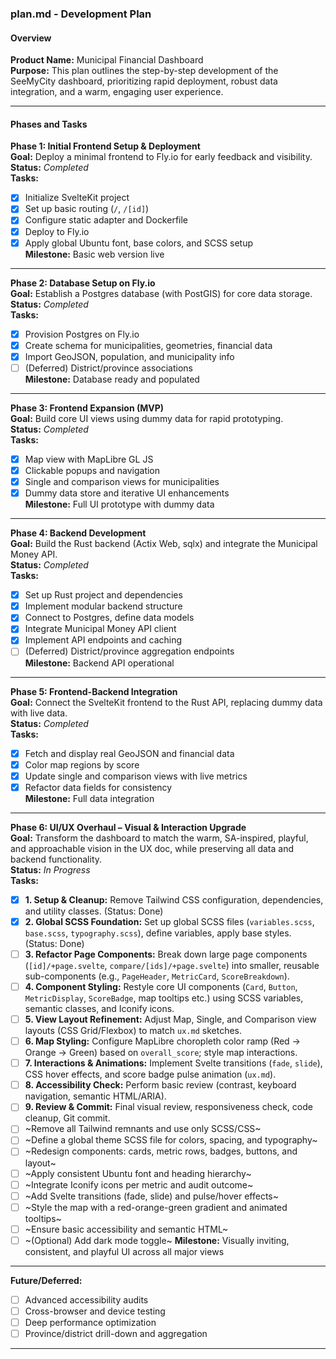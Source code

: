 ### plan.md - Development Plan

#### Overview
**Product Name:** Municipal Financial Dashboard  
**Purpose:** This plan outlines the step-by-step development of the SeeMyCity dashboard, prioritizing rapid deployment, robust data integration, and a warm, engaging user experience.

---

#### Phases and Tasks

**Phase 1: Initial Frontend Setup & Deployment**  
**Goal:** Deploy a minimal frontend to Fly.io for early feedback and visibility.  
**Status:** _Completed_  
**Tasks:**  
- [x] Initialize SvelteKit project  
- [x] Set up basic routing (`/`, `/[id]`)  
- [x] Configure static adapter and Dockerfile  
- [x] Deploy to Fly.io  
- [x] Apply global Ubuntu font, base colors, and SCSS setup  
**Milestone:** Basic web version live

---

**Phase 2: Database Setup on Fly.io**  
**Goal:** Establish a Postgres database (with PostGIS) for core data storage.  
**Status:** _Completed_  
**Tasks:**  
- [x] Provision Postgres on Fly.io  
- [x] Create schema for municipalities, geometries, financial data  
- [x] Import GeoJSON, population, and municipality info  
- [ ] (Deferred) District/province associations  
**Milestone:** Database ready and populated

---

**Phase 3: Frontend Expansion (MVP)**  
**Goal:** Build core UI views using dummy data for rapid prototyping.  
**Status:** _Completed_  
**Tasks:**  
- [x] Map view with MapLibre GL JS  
- [x] Clickable popups and navigation  
- [x] Single and comparison views for municipalities  
- [x] Dummy data store and iterative UI enhancements  
**Milestone:** Full UI prototype with dummy data

---

**Phase 4: Backend Development**  
**Goal:** Build the Rust backend (Actix Web, sqlx) and integrate the Municipal Money API.  
**Status:** _Completed_  
**Tasks:**  
- [x] Set up Rust project and dependencies  
- [x] Implement modular backend structure  
- [x] Connect to Postgres, define data models  
- [x] Integrate Municipal Money API client  
- [x] Implement API endpoints and caching  
- [ ] (Deferred) District/province aggregation endpoints  
**Milestone:** Backend API operational

---

**Phase 5: Frontend-Backend Integration**  
**Goal:** Connect the SvelteKit frontend to the Rust API, replacing dummy data with live data.  
**Status:** _Completed_  
**Tasks:**  
- [x] Fetch and display real GeoJSON and financial data  
- [x] Color map regions by score  
- [x] Update single and comparison views with live metrics  
- [x] Refactor data fields for consistency  
**Milestone:** Full data integration

---

**Phase 6: UI/UX Overhaul – Visual & Interaction Upgrade**  
**Goal:** Transform the dashboard to match the warm, SA-inspired, playful, and approachable vision in the UX doc, while preserving all data and backend functionality.  
**Status:** _In Progress_  
**Tasks:**  
- [x] **1. Setup & Cleanup:** Remove Tailwind CSS configuration, dependencies, and utility classes. (Status: Done)
- [x] **2. Global SCSS Foundation:** Set up global SCSS files (`variables.scss`, `base.scss`, `typography.scss`), define variables, apply base styles. (Status: Done)
- [ ] **3. Refactor Page Components:** Break down large page components (`[id]/+page.svelte`, `compare/[ids]/+page.svelte`) into smaller, reusable sub-components (e.g., `PageHeader`, `MetricCard`, `ScoreBreakdown`).
- [ ] **4. Component Styling:** Restyle core UI components (`Card`, `Button`, `MetricDisplay`, `ScoreBadge`, map tooltips etc.) using SCSS variables, semantic classes, and Iconify icons.
- [ ] **5. View Layout Refinement:** Adjust Map, Single, and Comparison view layouts (CSS Grid/Flexbox) to match `ux.md` sketches.
- [ ] **6. Map Styling:** Configure MapLibre choropleth color ramp (Red -> Orange -> Green) based on `overall_score`; style map interactions.
- [ ] **7. Interactions & Animations:** Implement Svelte transitions (`fade`, `slide`), CSS hover effects, and score badge pulse animation (`ux.md`).
- [ ] **8. Accessibility Check:** Perform basic review (contrast, keyboard navigation, semantic HTML/ARIA).
- [ ] **9. Review & Commit:** Final visual review, responsiveness check, code cleanup, Git commit.
- [ ] ~Remove all Tailwind remnants and use only SCSS/CSS~ 
- [ ] ~Define a global theme SCSS file for colors, spacing, and typography~ 
- [ ] ~Redesign components: cards, metric rows, badges, buttons, and layout~ 
- [ ] ~Apply consistent Ubuntu font and heading hierarchy~ 
- [ ] ~Integrate Iconify icons per metric and audit outcome~ 
- [ ] ~Add Svelte transitions (fade, slide) and pulse/hover effects~ 
- [ ] ~Style the map with a red-orange-green gradient and animated tooltips~ 
- [ ] ~Ensure basic accessibility and semantic HTML~ 
- [ ] ~(Optional) Add dark mode toggle~ 
**Milestone:** Visually inviting, consistent, and playful UI across all major views

---

**Future/Deferred:**  
- [ ] Advanced accessibility audits  
- [ ] Cross-browser and device testing  
- [ ] Deep performance optimization  
- [ ] Province/district drill-down and aggregation

---